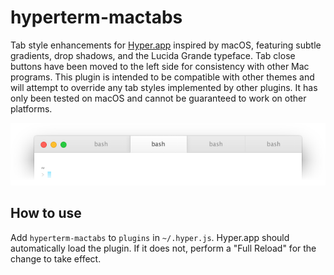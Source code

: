 hyperterm-mactabs
========================

Tab style enhancements for [Hyper.app] inspired by macOS, featuring subtle gradients, drop shadows, and the Lucida Grande typeface. Tab close buttons have been moved to the left side for consistency with other Mac programs. This plugin is intended to be compatible with other themes and will attempt to override any tab styles implemented by other plugins. It has only been tested on macOS and cannot be guaranteed to work on other platforms.

![Screenshot](hyperterm-mactabs.png)

How to use
----------

Add `hyperterm-mactabs` to `plugins` in `~/.hyper.js`. Hyper.app should automatically load the plugin. If it does not, perform a "Full Reload" for the change to take effect.

[Hyper.app]: https://hyper.isg/
